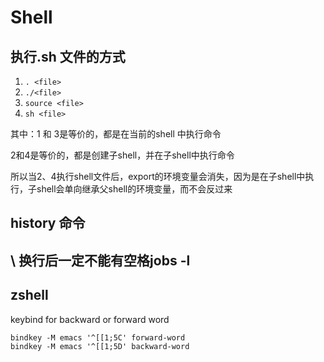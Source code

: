 # Shell

## 执行.sh 文件的方式

1. `. <file>`
2. `./<file>`
3. `source <file>`
4. `sh <file>`

其中：1 和 3是等价的，都是在当前的shell 中执行命令

2和4是等价的，都是创建子shell，并在子shell中执行命令

所以当2、4执行shell文件后，export的环境变量会消失，因为是在子shell中执行，子shell会单向继承父shell的环境变量，而不会反过来

## history 命令

## \ 换行后一定不能有空格jobs -l

## zshell 
keybind for backward or forward word 
```shell
bindkey -M emacs '^[[1;5C' forward-word
bindkey -M emacs '^[[1;5D' backward-word
```